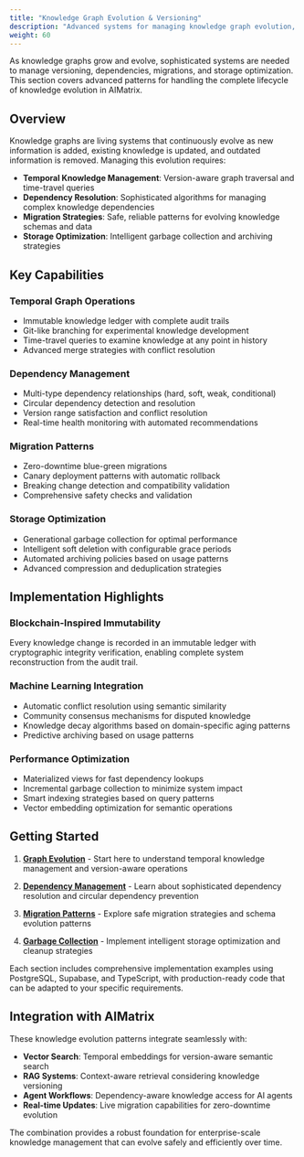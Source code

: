 ```yaml
---
title: "Knowledge Graph Evolution & Versioning"
description: "Advanced systems for managing knowledge graph evolution, versioning, and lifecycle management"
weight: 60
---
```


As knowledge graphs grow and evolve, sophisticated systems are needed to manage versioning, dependencies, migrations, and storage optimization. This section covers advanced patterns for handling the complete lifecycle of knowledge evolution in AIMatrix.

## Overview

Knowledge graphs are living systems that continuously evolve as new information is added, existing knowledge is updated, and outdated information is removed. Managing this evolution requires:

- **Temporal Knowledge Management**: Version-aware graph traversal and time-travel queries
- **Dependency Resolution**: Sophisticated algorithms for managing complex knowledge dependencies  
- **Migration Strategies**: Safe, reliable patterns for evolving knowledge schemas and data
- **Storage Optimization**: Intelligent garbage collection and archiving strategies

## Key Capabilities

### Temporal Graph Operations
- Immutable knowledge ledger with complete audit trails
- Git-like branching for experimental knowledge development
- Time-travel queries to examine knowledge at any point in history
- Advanced merge strategies with conflict resolution

### Dependency Management
- Multi-type dependency relationships (hard, soft, weak, conditional)
- Circular dependency detection and resolution
- Version range satisfaction and conflict resolution
- Real-time health monitoring with automated recommendations

### Migration Patterns
- Zero-downtime blue-green migrations
- Canary deployment patterns with automatic rollback
- Breaking change detection and compatibility validation
- Comprehensive safety checks and validation

### Storage Optimization
- Generational garbage collection for optimal performance
- Intelligent soft deletion with configurable grace periods
- Automated archiving policies based on usage patterns
- Advanced compression and deduplication strategies

## Implementation Highlights

### Blockchain-Inspired Immutability
Every knowledge change is recorded in an immutable ledger with cryptographic integrity verification, enabling complete system reconstruction from the audit trail.

### Machine Learning Integration
- Automatic conflict resolution using semantic similarity
- Community consensus mechanisms for disputed knowledge
- Knowledge decay algorithms based on domain-specific aging patterns
- Predictive archiving based on usage patterns

### Performance Optimization
- Materialized views for fast dependency lookups
- Incremental garbage collection to minimize system impact
- Smart indexing strategies based on query patterns
- Vector embedding optimization for semantic operations

## Getting Started

1. **[Graph Evolution](graph-evolution/)** - Start here to understand temporal knowledge management and version-aware operations

2. **[Dependency Management](dependency-management/)** - Learn about sophisticated dependency resolution and circular dependency prevention

3. **[Migration Patterns](migration-patterns/)** - Explore safe migration strategies and schema evolution patterns

4. **[Garbage Collection](garbage-collection/)** - Implement intelligent storage optimization and cleanup strategies

Each section includes comprehensive implementation examples using PostgreSQL, Supabase, and TypeScript, with production-ready code that can be adapted to your specific requirements.

## Integration with AIMatrix

These knowledge evolution patterns integrate seamlessly with:

- **Vector Search**: Temporal embeddings for version-aware semantic search
- **RAG Systems**: Context-aware retrieval considering knowledge versioning
- **Agent Workflows**: Dependency-aware knowledge access for AI agents
- **Real-time Updates**: Live migration capabilities for zero-downtime evolution

The combination provides a robust foundation for enterprise-scale knowledge management that can evolve safely and efficiently over time.